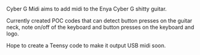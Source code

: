 Cyber G Midi aims to add midi to the Enya Cyber G shitty guitar. 

Currently created POC codes that can detect button presses on the guitar neck, note on/off of the keyboard and button presses on the keyboard and logo.

Hope to create a Teensy code to make it output USB midi soon.
